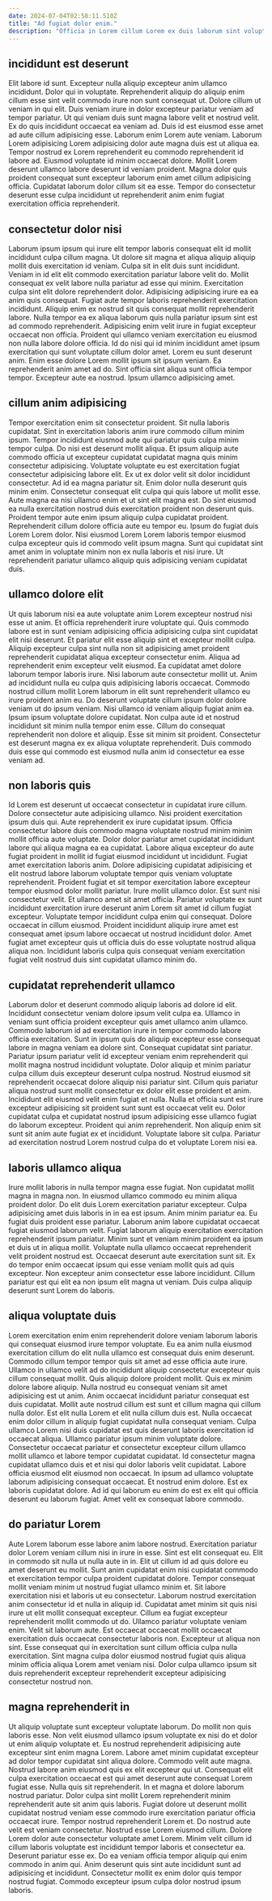 ```yaml
---
date: 2024-07-04T02:58:11.510Z
title: "Ad fugiat dolor enim."
description: "Officia in Lorem cillum Lorem ex duis laborum sint voluptate laborum magna aliqua velit. Ullamco consequat do reprehenderit fugiat cillum tempor ea enim reprehenderit elit eiusmod nisi ullamco."
---
```



## incididunt est deserunt

Elit labore id sunt. Excepteur nulla aliquip excepteur anim ullamco incididunt. Dolor qui in voluptate. Reprehenderit aliquip do aliquip enim cillum esse sint velit commodo irure non sunt consequat ut. Dolore cillum ut veniam in qui elit. Duis veniam irure in dolor excepteur pariatur veniam ad tempor pariatur. Ut qui veniam duis sunt magna labore velit et nostrud velit. Ex do quis incididunt occaecat ea veniam ad.
Duis id est eiusmod esse amet ad aute cillum adipisicing esse. Laborum enim Lorem aute veniam. Laborum Lorem adipisicing Lorem adipisicing dolor aute magna duis est ut aliqua ea. Tempor nostrud ex Lorem reprehenderit eu commodo reprehenderit id labore ad.
Eiusmod voluptate id minim occaecat dolore. Mollit Lorem deserunt ullamco labore deserunt id veniam proident. Magna dolor quis proident consequat sunt excepteur laborum enim amet cillum adipisicing officia. Cupidatat laborum dolor cillum sit ea esse. Tempor do consectetur deserunt esse culpa incididunt ut reprehenderit anim enim fugiat exercitation officia reprehenderit.

## consectetur dolor nisi

Laborum ipsum ipsum qui irure elit tempor laboris consequat elit id mollit incididunt culpa cillum magna. Ut dolore sit magna et aliqua aliquip aliquip mollit duis exercitation id veniam. Culpa sit in elit duis sunt incididunt. Veniam in id elit elit commodo exercitation pariatur labore velit do. Mollit consequat ex velit labore nulla pariatur ad esse qui minim. Exercitation culpa sint elit dolore reprehenderit dolor.
Adipisicing adipisicing irure ea ea anim quis consequat. Fugiat aute tempor laboris reprehenderit exercitation incididunt. Aliquip enim ex nostrud sit quis consequat mollit reprehenderit labore. Nulla tempor ea ex aliqua laborum quis nulla pariatur ipsum sint est ad commodo reprehenderit. Adipisicing enim velit irure in fugiat excepteur occaecat non officia. Proident qui ullamco veniam exercitation eu eiusmod non nulla labore dolore officia. Id do nisi qui id minim incididunt amet ipsum exercitation qui sunt voluptate cillum dolor amet. Lorem eu sunt deserunt anim.
Enim esse dolore Lorem mollit ipsum sit ipsum veniam. Ea reprehenderit anim amet ad do. Sint officia sint aliqua sunt officia tempor tempor. Excepteur aute ea nostrud. Ipsum ullamco adipisicing amet.

## cillum anim adipisicing

Tempor exercitation enim sit consectetur proident. Sit nulla laboris cupidatat. Sint in exercitation laboris anim irure commodo cillum minim ipsum. Tempor incididunt eiusmod aute qui pariatur quis culpa minim tempor culpa. Do nisi est deserunt mollit aliqua.
Et ipsum aliquip aute commodo officia ut excepteur cupidatat cupidatat magna quis minim consectetur adipisicing. Voluptate voluptate eu est exercitation fugiat consectetur adipisicing labore elit. Ex ut ex dolor velit sit dolor incididunt consectetur. Ad id ea magna pariatur sit. Enim dolor nulla deserunt quis minim enim. Consectetur consequat elit culpa qui quis labore ut mollit esse. Aute magna ea nisi ullamco enim et ut sint elit magna est.
Do sint eiusmod ea nulla exercitation nostrud duis exercitation proident non deserunt quis. Proident tempor aute enim ipsum aliquip culpa cupidatat proident. Reprehenderit cillum dolore officia aute eu tempor eu. Ipsum do fugiat duis Lorem Lorem dolor. Nisi eiusmod Lorem Lorem laboris tempor eiusmod culpa excepteur quis id commodo velit ipsum magna. Sunt qui cupidatat sint amet anim in voluptate minim non ex nulla laboris et nisi irure. Ut reprehenderit pariatur ullamco aliquip quis adipisicing veniam cupidatat duis.

## ullamco dolore elit

Ut quis laborum nisi ea aute voluptate anim Lorem excepteur nostrud nisi esse ut anim. Et officia reprehenderit irure voluptate qui. Quis commodo labore est in sunt veniam adipisicing officia adipisicing culpa sint cupidatat elit nisi deserunt. Et pariatur elit esse aliquip sint et excepteur mollit culpa. Aliquip excepteur culpa sint nulla non sit adipisicing amet proident reprehenderit cupidatat aliqua excepteur consectetur enim. Aliqua ad reprehenderit enim excepteur velit eiusmod.
Ea cupidatat amet dolore laborum tempor laboris irure. Nisi laborum aute consectetur mollit ut. Anim ad incididunt nulla eu culpa quis adipisicing laboris occaecat. Commodo nostrud cillum mollit Lorem laborum in elit sunt reprehenderit ullamco eu irure proident anim eu. Do deserunt voluptate cillum ipsum dolor dolore veniam ut do ipsum veniam. Nisi ullamco id veniam aliquip fugiat anim ea. Ipsum ipsum voluptate dolore cupidatat. Non culpa aute id et nostrud incididunt sit minim nulla tempor enim esse.
Cillum do consequat reprehenderit non dolore et aliquip. Esse sit minim sit proident. Consectetur est deserunt magna ex ex aliqua voluptate reprehenderit. Duis commodo duis esse qui commodo est eiusmod nulla anim id consectetur ea esse veniam ad.

## non laboris quis

Id Lorem est deserunt ut occaecat consectetur in cupidatat irure cillum. Dolore consectetur aute adipisicing ullamco. Nisi proident exercitation ipsum duis qui. Aute reprehenderit ex irure cupidatat ipsum. Officia consectetur labore duis commodo magna voluptate nostrud minim minim mollit officia aute voluptate. Dolor dolor pariatur amet cupidatat incididunt labore qui aliqua magna ea ea cupidatat. Labore aliqua excepteur do aute fugiat proident in mollit id fugiat eiusmod incididunt ut incididunt.
Fugiat amet exercitation laboris anim. Dolore adipisicing cupidatat adipisicing et elit nostrud labore laborum voluptate tempor quis veniam voluptate reprehenderit. Proident fugiat et sit tempor exercitation labore excepteur tempor eiusmod dolor mollit pariatur. Irure mollit ullamco dolor.
Est sunt nisi consectetur velit. Et ullamco amet sit amet officia. Pariatur voluptate ex sunt incididunt exercitation irure deserunt anim Lorem sit amet id cillum fugiat excepteur. Voluptate tempor incididunt culpa enim qui consequat. Dolore occaecat in cillum eiusmod. Proident incididunt aliquip irure amet est consequat amet ipsum labore occaecat ut nostrud incididunt dolor. Amet fugiat amet excepteur quis ut officia duis do esse voluptate nostrud aliqua aliqua non. Incididunt laboris culpa quis consequat veniam exercitation fugiat velit nostrud duis sint cupidatat ullamco minim do.

## cupidatat reprehenderit ullamco

Laborum dolor et deserunt commodo aliquip laboris ad dolore id elit. Incididunt consectetur veniam dolore ipsum velit culpa ea. Ullamco in veniam sunt officia proident excepteur quis amet ullamco anim ullamco. Commodo laborum id ad exercitation irure in tempor commodo labore officia exercitation. Sunt in ipsum quis do aliquip excepteur esse consequat labore in magna veniam ea dolore sint. Consequat cupidatat sint pariatur. Pariatur ipsum pariatur velit id excepteur veniam enim reprehenderit qui mollit magna nostrud incididunt voluptate.
Dolor aliquip et minim pariatur culpa cillum duis excepteur deserunt culpa nostrud. Nostrud eiusmod sit reprehenderit occaecat dolore aliquip nisi pariatur sint. Cillum quis pariatur aliqua nostrud sunt mollit consectetur ex dolor elit esse proident et anim. Incididunt elit eiusmod velit enim fugiat et nulla.
Nulla et officia sunt est irure excepteur adipisicing sit proident sunt sunt est occaecat velit eu. Dolor cupidatat culpa et cupidatat nostrud ipsum adipisicing esse ullamco fugiat do laborum excepteur. Proident qui anim reprehenderit. Non aliquip enim sit sunt sit anim aute fugiat ex et incididunt. Voluptate labore sit culpa. Pariatur ad exercitation nostrud Lorem nostrud culpa do et voluptate Lorem nisi ea.

## laboris ullamco aliqua

Irure mollit laboris in nulla tempor magna esse fugiat. Non cupidatat mollit magna in magna non. In eiusmod ullamco commodo eu minim aliqua proident dolor. Do elit duis Lorem exercitation pariatur excepteur.
Culpa adipisicing amet duis laboris in in ea est ipsum. Anim minim pariatur ea. Eu fugiat duis proident esse pariatur. Laborum anim labore cupidatat occaecat fugiat eiusmod laborum velit. Fugiat laborum aliquip exercitation exercitation reprehenderit ipsum pariatur. Minim sunt et veniam minim proident ea ipsum et duis ut in aliqua mollit. Voluptate nulla ullamco occaecat reprehenderit velit proident nostrud est.
Occaecat deserunt aute exercitation sunt sit. Ex do tempor enim occaecat ipsum qui esse veniam mollit quis ad quis excepteur. Non excepteur anim consectetur esse labore incididunt. Cillum pariatur est qui elit ea non ipsum elit magna ut veniam. Duis culpa aliquip deserunt sunt Lorem do laboris.

## aliqua voluptate duis

Lorem exercitation enim enim reprehenderit dolore veniam laborum laboris qui consequat eiusmod irure tempor voluptate. Eu ea anim nulla eiusmod exercitation cillum do elit nulla ullamco est consequat duis enim deserunt. Commodo cillum tempor tempor quis sit amet ad esse officia aute irure. Ullamco in ullamco velit ad do incididunt aliquip consectetur excepteur quis cillum consequat mollit. Quis aliquip dolore proident mollit. Quis ex minim dolore labore aliquip.
Nulla nostrud eu consequat veniam sit amet adipisicing est ut anim. Anim occaecat incididunt pariatur consequat est duis cupidatat. Mollit aute nostrud cillum est sunt et cillum magna qui cillum nulla dolor. Est elit nulla Lorem et elit nulla cillum duis est. Nulla occaecat enim dolor cillum in aliquip fugiat cupidatat nulla consequat veniam. Culpa ullamco Lorem nisi duis cupidatat est quis deserunt laboris exercitation id occaecat aliqua. Ullamco pariatur ipsum minim voluptate dolore. Consectetur occaecat pariatur et consectetur excepteur cillum ullamco mollit ullamco et labore tempor cupidatat cupidatat.
Id consectetur magna cupidatat ullamco duis et et nisi qui dolor laboris velit cupidatat. Labore officia eiusmod elit eiusmod non occaecat. In ipsum ad ullamco voluptate laborum adipisicing consequat occaecat. Et nostrud enim dolore. Est ex laboris cupidatat dolore. Ad id qui laborum eu enim do est ex elit qui officia deserunt eu laborum fugiat. Amet velit ex consequat labore commodo.

## do pariatur Lorem

Aute Lorem laborum esse labore anim labore nostrud. Exercitation pariatur dolor Lorem veniam cillum nisi in irure in esse. Sint est elit consequat eu. Elit in commodo sit nulla ut nulla aute in in. Elit ut cillum id ad quis dolore eu amet deserunt eu mollit.
Sunt anim cupidatat enim nisi cupidatat commodo et exercitation tempor culpa proident cupidatat dolore. Tempor consequat mollit veniam minim ut nostrud fugiat ullamco minim et. Sit labore exercitation nisi et laboris ut eu consectetur. Laborum nostrud exercitation anim consectetur id et nulla in aliquip id. Cupidatat amet minim sit quis nisi irure ut elit mollit consequat excepteur.
Cillum ea fugiat excepteur reprehenderit mollit commodo ut do. Ullamco pariatur voluptate veniam enim. Velit sit laborum aute. Est occaecat occaecat mollit occaecat exercitation duis occaecat consectetur laboris non. Excepteur ut aliqua non sint. Esse consequat qui in exercitation sunt cillum officia culpa nulla exercitation. Sint magna culpa dolor eiusmod nostrud fugiat quis aliqua minim officia aliqua Lorem amet veniam nisi. Dolor culpa ullamco ipsum sit duis reprehenderit excepteur reprehenderit excepteur adipisicing consectetur nostrud non.

## magna reprehenderit in

Ut aliquip voluptate sunt excepteur voluptate laborum. Do mollit non quis laboris esse. Non velit eiusmod ullamco ipsum voluptate ex nisi do et dolor ut enim aliquip voluptate et. Eu nostrud reprehenderit adipisicing aute excepteur sint enim magna Lorem. Labore amet minim cupidatat excepteur ad dolor tempor cupidatat sint aliqua dolore. Commodo velit aute magna. Nostrud labore anim eiusmod quis ex elit excepteur qui ut. Consequat elit culpa exercitation occaecat est qui amet deserunt aute consequat Lorem fugiat esse.
Nulla quis sit reprehenderit. In et magna et dolore laborum nostrud pariatur. Dolor culpa sint mollit Lorem reprehenderit minim reprehenderit aute sit anim quis laboris. Fugiat dolore ut deserunt mollit cupidatat nostrud veniam esse commodo irure exercitation pariatur officia occaecat irure. Tempor nostrud reprehenderit Lorem et. Do nostrud aute velit est veniam consectetur. Nostrud esse Lorem eiusmod cillum. Dolore Lorem dolor aute consectetur voluptate amet Lorem.
Minim velit cillum id cillum laboris voluptate est incididunt tempor laboris et consectetur ea. Deserunt pariatur esse ex. Do ea veniam officia tempor aliquip qui enim commodo in anim qui. Anim deserunt quis sint aute incididunt sunt ad adipisicing et incididunt. Consectetur mollit ex enim dolor quis tempor nostrud fugiat. Commodo excepteur ipsum culpa dolor nostrud ipsum laboris.

